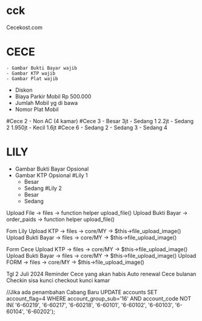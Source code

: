 # cck
Cecekost.com

CECE
=====
	- Gambar Bukti Bayar wajib
	- Gambar KTP wajib
	- Gambar Plat wajib
- Diskon
- Biaya Parkir Mobil Rp 500.000
- Jumlah Mobil yg di bawa
- Nomor Plat Mobil

#Cece 2
    - Non AC (4 kamar)
#Cece 3
    - Besar 3jt
    - Sedang 1 2.2jt 
    - Sedang 2 1.950jt
    - Kecil 1.6jt
#Cece 6
    - Sedang 2
    - Sedang 3
    - Sedang 4
	
LILY
=====
- Gambar Bukti Bayar Opsional
- Gambar KTP Opsional
#Lily 1
    - Besar 
    - Sedang
#Lily 2
    - Besar
    - Sedang   

Upload File -> files -> function helper upload_file()
Upload Bukti Bayar -> order_paids -> function helper upload_file()

Fom Lily
Upload KTP -> files -> core/MY -> $this->file_upload_image()
Upload Bukti Bayar -> files -> core/MY -> $this->file_upload_image()

Form Cece
Upload KTP -> files -> core/MY -> $this->file_upload_image()
Upload Bukti Bayar -> files -> core/MY -> $this->file_upload_image()
Upload FORM  -> files -> core/MY -> $this->file_upload_image()


Tgl 2 Juli 2024
Reminder Cece yang akan habis
Auto renewal Cece bulanan 
Checkin sisa kunci
checkout kunci kamar


//Jika ada penambahan Cabang Baru
UPDATE accounts SET account_flag=4 WHERE account_group_sub='16' AND account_code NOT IN(
'6-60219',
'6-60217',
'6-60218',
'6-60101',
'6-60102',
'6-60103',
'6-60104',
'6-60202');